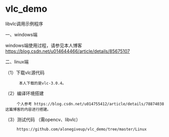 # vlc_demo
libvlc调用示例程序

一、windows端

   windows端使用过程，请参见本人博客 https://blog.csdn.net/u014644466/article/details/85675107
   
二、linux端

   （1）下载vlc源代码

          本人下载的是vlc-3.0.4。

   （2）编译环境搭建
   
         个人参考 https://blog.csdn.net/u014755412/article/details/78874038 这篇博客的内容进行搭建。
         
   （3）测试代码 （需opencv、libvlc）
   
         https://github.com/alonegiveup/vlc_demo/tree/master/Linux
         
   

